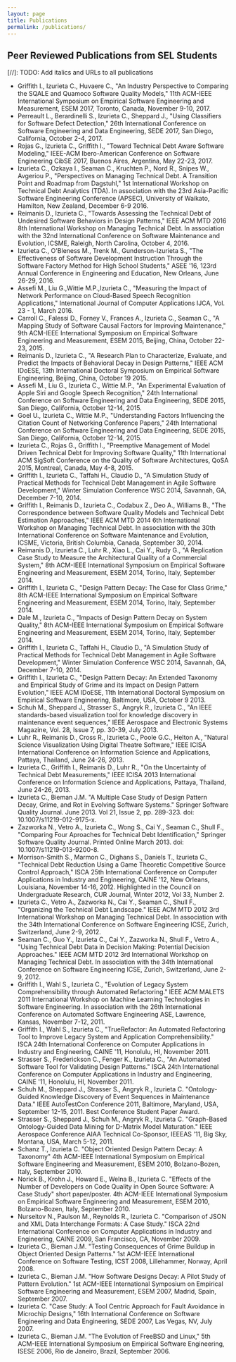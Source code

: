 ```yaml
---
layout: page
title: Publications
permalink: /publications/
---
```


## Peer Reviewed Publications from SEL Students
[//]: TODO: Add italics and URLs to all publications
- Griffith I., Izurieta C., Huvaere C., "An Industry Perspective to Comparing the SQALE and Quamoco Software Quality Models," 11th ACM-IEEE International Symposium on Empirical Software Engineering and Measurement, ESEM 2017, Toronto, Canada, November 9-10, 2017.
- Perreault L., Berardinelli S., Izurieta C., Sheppard J., "Using Classifiers for Software Defect Detection," 26th International Conference on Software Engineering and Data Engineering, SEDE 2017, San Diego, California, October 2-4, 2017.
- Rojas G., Izurieta C., Griffith I., "Toward Technical Debt Aware Software Modeling," IEEE-ACM Ibero-American Conference on Software Engineering CibSE 2017, Buenos Aires, Argentina, May 22-23, 2017.
- Izurieta C., Ozkaya I., Seaman C., Kruchten P., Nord R., Snipes W., Avgeriou P., "Perspectives on Managing Technical Debt. A Transition Point and Roadmap from Dagstuhl," 1st International Workshop on Technical Debt Analytics (TDA). In association with the 23rd Asia-Pacific Software Engineering Conference (APSEC), University of Waikato, Hamilton, New Zealand, December 6-9 2016.
- Reimanis D., Izurieta C., "Towards Assessing the Technical Debt of Undesired Software Behaviors in Design Patterns," IEEE ACM MTD 2016 8th International Workshop on Managing Technical Debt. In association with the 32nd International Conference on Software Maintenance and Evolution, ICSME, Raleigh, North Carolina, October 4, 2016.
- Izurieta C., O'Bleness M., Trenk M., Gunderson-Izurieta S., "The Effectiveness of Software Development Instruction Through the Software Factory Method for High School Students," ASEE '16, 123rd Annual Conference in Engineering and Education, New Orleans, June 26-29, 2016.
- Assefi M., Liu G.,Wittie M.P.,Izurieta C., "Measuring the Impact of Network Performance on Cloud-Based Speech Recognition Applications," International Journal of Computer Applications IJCA, Vol. 23 - 1, March 2016.
- Carroll C., Falessi D., Forney V., Frances A., Izurieta C., Seaman C., "A Mapping Study of Software Causal Factors for Improving Maintenance," 9th ACM-IEEE International Symposium on Empirical Software Engineering and Measurement, ESEM 2015, Beijing, China, October 22-23, 2015.
- Reimanis D., Izurieta C., "A Research Plan to Characterize, Evaluate, and Predict the Impacts of Behavioral Decay in Design Patterns," IEEE ACM IDoESE, 13th International Doctoral Symposium on Empirical Software Engineering, Beijing, China, October 19 2015.
- Assefi M., Liu G., Izurieta C., Wittie M.P., "An Experimental Evaluation of Apple Siri and Google Speech Recognition," 24th International Conference on Software Engineering and Data Engineering, SEDE 2015, San Diego, California, October 12-14, 2015.
- Goel U., Izurieta C., Wittie M.P., "Understanding Factors Influencing the Citation Count of Networking Conference Papers," 24th International Conference on Software Engineering and Data Engineering, SEDE 2015, San Diego, California, October 12-14, 2015.
- Izurieta C., Rojas G., Griffith I., "Preemptive Management of Model Driven Technical Debt for Improving Software Quality," 11th International ACM SigSoft Conference on the Quality of Software Architectures, QoSA 2015, Montreal, Canada, May 4-8, 2015.
- Griffith I., Izurieta C., Taffahi H., Claudio D., "A Simulation Study of Practical Methods for Technical Debt Management in Agile Software Development," Winter Simulation Conference WSC 2014, Savannah, GA, December 7-10, 2014.
- Griffith I., Reimanis D., Izurieta C., Codabux Z., Deo A., Williams B., "The Correspondence between Software Quality Models and Technical Debt Estimation Approaches," IEEE ACM MTD 2014 6th International Workshop on Managing Technical Debt. In association with the 30th International Conference on Software Maintenance and Evolution, ICSME, Victoria, British Columbia, Canada, September 30, 2014.
- Reimanis D., Izurieta C., Luhr R., Xiao L., Cai Y., Rudy G., "A Replication Case Study to Measure the Architectural Quality of a Commercial System," 8th ACM-IEEE International Symposium on Empirical Software Engineering and Measurement, ESEM 2014, Torino, Italy, September 2014.
- Griffith I., Izurieta C., "Design Pattern Decay: The Case for Class Grime," 8th ACM-IEEE International Symposium on Empirical Software Engineering and Measurement, ESEM 2014, Torino, Italy, September 2014.
- Dale M., Izurieta C., "Impacts of Design Pattern Decay on System Quality," 8th ACM-IEEE International Symposium on Empirical Software Engineering and Measurement, ESEM 2014, Torino, Italy, September 2014.
- Griffith I., Izurieta C., Taffahi H., Claudio D., "A Simulation Study of Practical Methods for Technical Debt Management in Agile Software Development," Winter Simulation Conference WSC 2014, Savannah, GA, December 7-10, 2014.
- Griffith I., Izurieta C., "Design Pattern Decay: An Extended Taxonomy and Empirical Study of Grime and its Impact on Design Pattern Evolution," IEEE ACM IDoESE, 11th International Doctoral Symposium on Empirical Software Engineering, Baltimore, USA, October 9 2013.
- Schuh M., Sheppard J., Strasser S., Angryk R., Izurieta C., "An IEEE standards-based visualization tool for knowledge discovery in maintenance event sequences," IEEE Aerospace and Electronic Systems Magazine, Vol. 28, Issue 7, pp. 30-39, July 2013.
- Luhr R., Reimanis D., Cross R., Izurieta C., Poole G.C., Helton A., "Natural Science Visualization Using Digital Theatre Software," IEEE ICISA International Conference on Information Science and Applications, Pattaya, Thailand, June 24-26, 2013.
- Izurieta C., Griffith I., Reimanis D., Luhr R., "On the Uncertainty of Technical Debt Measurements," IEEE ICISA 2013 International Conference on Information Science and Applications, Pattaya, Thailand, June 24-26, 2013.
- Izurieta C., Bieman J.M. "A Multiple Case Study of Design Pattern Decay, Grime, and Rot in Evolving Software Systems." Springer Software Quality Journal. June 2013. Vol 21, Issue 2, pp. 289-323. doi: 10.1007/s11219-012-9175-x.
- Zazworka N., Vetro A., Izurieta C., Wong S., Cai Y., Seaman C., Shull F., "Comparing Four Aproaches for Technical Debt Identification," Springer Software Quality Journal. Printed Online March 2013. doi: 10.1007/s11219-013-9200-8.
- Morrison-Smith S., Marmon C., Dighans S., Daniels T., Izurieta C., "Technical Debt Reduction Using a Game Theoretic Competitive Source Control Approach," ISCA 25th International Conference on Computer Applications in Industry and Engineering, CAINE '12, New Orleans, Louisiana, November 14-16, 2012. Highlighted in the Council on Undergraduate Research, CUR Journal, Winter 2012, Vol 33, Number 2.
- Izurieta C., Vetro A., Zazworka N., Cai Y., Seaman C., Shull F., "Organizing the Technical Debt Landscape." IEEE ACM MTD 2012 3rd International Workshop on Managing Technical Debt. In association with the 34th  International Conference on Software Engineering ICSE, Zurich, Switzerland, June 2-9, 2012.
- Seaman C., Guo Y., Izurieta C., Cai Y., Zazworka N., Shull F., Vetro A., "Using Technical Debt Data in Decision Making: Potential Decision Approaches." IEEE ACM MTD 2012 3rd International Workshop on Managing Technical Debt. In association with the 34th  International Conference on Software Engineering ICSE, Zurich, Switzerland, June 2-9, 2012.
- Griffith I., Wahl S., Izurieta C., "Evolution of Legacy System Comprehensibility through Automated Refactoring."  IEEE ACM MALETS 2011 International Workshop on Machine Learning Technologies in Software Engineering. In association with the 26th International Conference on Automated Software Engineering ASE, Lawrence, Kansas, November 7-12, 2011.
- Griffith I., Wahl S., Izurieta C., "TrueRefactor: An Automated Refactoring Tool to Improve Legacy System and Application Comprehensibility." ISCA 24th International Conference on Computer Applications in Industry and Engineering, CAINE '11, Honolulu, HI, November 2011.
- Strasser S., Frederickson C., Fenger K., Izurieta C., "An Automated Software Tool for Validating Design Patterns." ISCA 24th International Conference on Computer Applications in Industry and Engineering, CAINE '11, Honolulu, HI, November 2011.
- Schuh M., Sheppard J., Strasser S., Angryk R., Izurieta C. "Ontology-Guided Knowledge Discovery of Event Sequences in Maintenance Data." IEEE AutoTestCon Conference 2011,  Baltimore, Maryland, USA, September 12-15, 2011. Best Conference Student Paper Award.
- Strasser S., Sheppard J., Schuh M., Angryk R., Izurieta C. "Graph-Based Ontology-Guided Data Mining for D-Matrix Model Maturation." IEEE Aerospace Conference AIAA Technical Co-Sponsor, IEEEAS '11, Big Sky, Montana, USA, March 5-12, 2011.
- Schanz T., Izurieta C. "Object Oriented Design Pattern Decay: A Taxonomy" 4th ACM-IEEE International Symposium on Empirical Software Engineering and Measurement, ESEM 2010, Bolzano-Bozen, Italy, September 2010.
- Norick B., Krohn J., Howard E., Welna B., Izurieta C. "Effects of the Number of Developers on Code Quality in Open Source Software: A Case Study" short paper/poster. 4th ACM-IEEE International Symposium on Empirical Software Engineering and Measurement, ESEM 2010, Bolzano-Bozen, Italy, September 2010.
- Nurseitov N., Paulson M., Reynolds R., Izurieta C. "Comparison of JSON and XML Data Interchange Formats: A Case Study." ISCA 22nd International Conference on Computer Applications in Industry and Engineering, CAINE 2009, San Francisco, CA, November 2009.
- Izurieta C., Bieman J.M. "Testing Consequences of Grime Buildup in Object Oriented Design Patterns."  1st ACM-IEEE International Conference on Software Testing, ICST 2008, Lillehammer, Norway, April 2008.
- Izurieta C., Bieman J.M. "How Software Designs Decay: A Pilot Study of Pattern Evolution."  1st ACM-IEEE International Symposium on Empirical Software Engineering and Measurement, ESEM 2007, Madrid, Spain, September 2007.
- Izurieta C. "Case Study: A Tool Centric Approach for Fault Avoidance in Microchip Designs,"  16th International Conference on Software Engineering and Data Engineering, SEDE 2007, Las Vegas, NV, July 2007.
- Izurieta C., Bieman J.M. "The Evolution of FreeBSD and Linux," 5th ACM-IEEE International Symposium on Empirical Software Engineering, ISESE 2006, Rio de Janeiro, Brazil, September 2006.